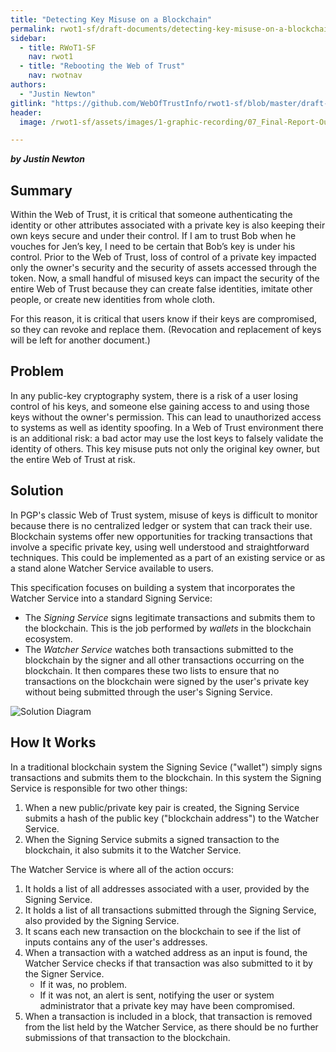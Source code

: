 ```yaml
---
title: "Detecting Key Misuse on a Blockchain"
permalink: rwot1-sf/draft-documents/detecting-key-misuse-on-a-blockchain/
sidebar:
  - title: RWoT1-SF
    nav: rwot1
  - title: "Rebooting the Web of Trust"
    nav: rwotnav
authors:
  - "Justin Newton"
gitlink: "https://github.com/WebOfTrustInfo/rwot1-sf/blob/master/draft-documents/detecting-key-misuse-on-a-blockchain.md"
header:
  image: /rwot1-sf/assets/images/1-graphic-recording/07_Final-Report-Out_Rebrand-WOT_2of2.jpg

---
```


***by Justin Newton***

## Summary

Within the Web of Trust, it is critical that someone authenticating the identity or other attributes associated with a private key is also keeping their own keys secure and under their control. If I am to trust Bob when he vouches for Jen’s key, I need to be certain that Bob’s key is under his control. Prior to the Web of Trust, loss of control of a private key impacted only the owner's security and the security of assets accessed through the token. Now, a small handful of misused keys can impact the security of the entire Web of Trust because they can create false identities, imitate other people, or create new identities from whole cloth. 

For this reason, it is critical that users know if their keys are compromised, so they can revoke and replace them.  (Revocation and replacement of keys will be left for another document.)

##  Problem
 
In any public-key cryptography system, there is a risk of a user losing control of his keys, and someone else gaining access to and using those keys without the owner's permission. This can lead to unauthorized access to systems as well as identity spoofing. In a Web of Trust environment there is an additional risk: a bad actor may use the lost keys to falsely validate the identity of others. This key misuse puts not only the original key owner, but the entire Web of Trust at risk.  

## Solution 

In PGP's classic Web of Trust system, misuse of keys is difficult to monitor because there is no centralized ledger or system that can track their use. Blockchain systems offer new opportunities for tracking transactions that involve a specific private key, using well understood and straightforward techniques. This could be implemented as a part of an existing service or as a stand alone Watcher Service available to users. 

This specification focuses on building a system that incorporates the Watcher Service into a standard Signing Service:

* The _Signing Service_ signs legitimate transactions and submits them to the blockchain. This is the job performed by _wallets_ in the blockchain ecosystem. 
* The _Watcher Service_ watches both transactions submitted to the blockchain by the signer and all other transactions occurring on the blockchain. It then compares these two lists to ensure that no transactions on the blockchain were signed by the user's private key without being submitted through the user's Signing Service.

![Solution Diagram](/event-documents/graphic-recording/07_Final%20Report%20Out_Rebrand%20WOT_2of2.jpg?raw=true)

## How It Works

In a traditional blockchain system the Signing Sevice ("wallet") simply signs transactions and submits them to the blockchain. In this system the Signing Service is responsible for two other things: 

1. When a new public/private key pair is created, the Signing Service submits a hash of the public key ("blockchain address") to the Watcher Service.
2. When the Signing Service submits a signed transaction to the blockchain, it also submits it to the Watcher Service.

The Watcher Service is where all of the action occurs:

1. It holds a list of all addresses associated with a user, provided by the Signing Service.
2. It holds a list of all transactions submitted through the Signing Service, also provided by the Signing Service.
3. It scans each new transaction on the blockchain to see if the list of inputs contains any of the user's addresses.
4. When a transaction with a watched address as an input is found, the Watcher Service checks if that transaction was also submitted to it by the Signer Service.
   * If it was, no problem.  
   * If it  was not, an alert is sent, notifying the user or system administrator that a private key may have been compromised.  
5. When a transaction is included in a block, that transaction is removed from the list held by the Watcher Service, as there should be no further submissions of that transaction to the blockchain.
